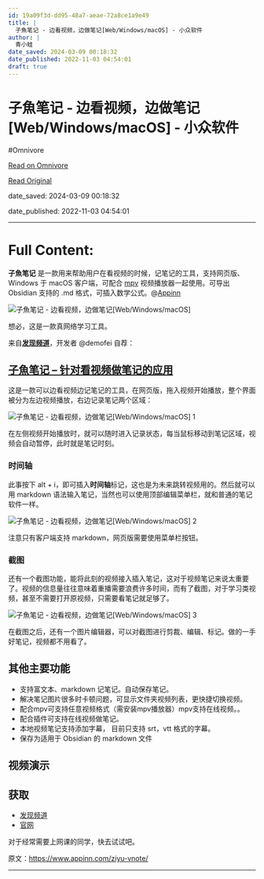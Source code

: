 ```yaml
---
id: 19a09f3d-dd95-48a7-aeae-72a8ce1a9e49
title: |
  子魚笔记 - 边看视频，边做笔记[Web/Windows/macOS] - 小众软件
author: |
  青小蛙
date_saved: 2024-03-09 00:18:32
date_published: 2022-11-03 04:54:01
draft: true
---
```


# 子魚笔记 - 边看视频，边做笔记[Web/Windows/macOS] - 小众软件
#Omnivore

[Read on Omnivore](https://omnivore.app/me/web-windows-mac-os-18e21a603fe)

[Read Original](https://www.appinn.com/ziyu-vnote/)

date_saved: 2024-03-09 00:18:32

date_published: 2022-11-03 04:54:01

--- 

# Full Content: 

**子魚笔记** 是一款用来帮助用户在看视频的时候，记笔记的工具，支持网页版、Windows 于 macOS 客户端，可配合 [mpv](https://www.appinn.com/tag/mpv/) 视频播放器一起使用。可导出 Obsidian 支持的 .md 格式，可插入数学公式。@[Appinn](https://www.appinn.com/ziyu-vnote/) 

![子魚笔记 - 边看视频，边做笔记[Web/Windows/macOS]](https://proxy-prod.omnivore-image-cache.app/0x0,szioCKjIPGwdxcry-7pS-A-2RvDFHwiawmg4R9HEcrkM/https://static1.appinn.com/images/202211/ziyu-vnote.jpg!o "子魚笔记 - 边看视频，边做笔记[Web/Windows/macOS] 1")

想必，这是一款真网络学习工具。

来自[**发现频道**](https://meta.appinn.net/c/faxian/10)，开发者 @demofei 自荐：

## [子魚笔记 – 针对看视频做笔记的应用](https://meta.appinn.net/t/topic/37649)

这是一款可以边看视频边记笔记的工具，在网页版，拖入视频开始播放，整个界面被分为左边视频播放，右边记录笔记两个区域：

![子魚笔记 - 边看视频，边做笔记[Web/Windows/macOS] 1](https://proxy-prod.omnivore-image-cache.app/1920x1144,s-CLwwI8j86VuIF2vbo9YnHHQ5aBiqdsjuZAjAMMZQHg/https://meta.appinn.net/uploads/default/original/3X/5/9/599e1b0c9b86023556cd759d36898fb09951a24e.jpeg "子魚笔记 - 边看视频，边做笔记[Web/Windows/macOS] 2")

在左侧视频开始播放时，就可以随时进入记录状态，每当鼠标移动到笔记区域，视频会自动暂停，此时就是笔记时刻。

### 时间轴

此事按下 alt \+ i，即可插入**时间轴**标记，这也是为未来跳转视频用的。然后就可以用 markdown 语法输入笔记，当然也可以使用顶部编辑菜单栏，就和普通的笔记软件一样。

![子魚笔记 - 边看视频，边做笔记[Web/Windows/macOS] 2](https://proxy-prod.omnivore-image-cache.app/369x303,sy84RaUyTvXNYucvx_hkJq0GYuuRjDwCOH-TumVSfxaA/https://static1.appinn.com/images/202211/screen-appinn2022-11-03-16-41-22.jpg!o "子魚笔记 - 边看视频，边做笔记[Web/Windows/macOS] 3")

注意只有客户端支持 markdown，网页版需要使用菜单栏按钮。

### 截图

还有一个截图功能，能将此刻的视频接入插入笔记，这对于视频笔记来说太重要了。视频的信息量往往意味着重播需要浪费许多时间，而有了截图，对于学习类视频，甚至不需要打开原视频，只需要看笔记就足够了。

![子魚笔记 - 边看视频，边做笔记[Web/Windows/macOS] 3](https://proxy-prod.omnivore-image-cache.app/618x593,sih6rxo44AcbyWJBgZzhQUMPKkpb1phYZOeou6bhpdfY/https://static1.appinn.com/images/202211/screen-appinn2022-11-03-16-46-34.jpg!o "子魚笔记 - 边看视频，边做笔记[Web/Windows/macOS] 4")

在截图之后，还有一个图片编辑器，可以对截图进行剪裁、编辑、标记。做的一手好笔记，视频都不用看了。

## 其他主要功能

* 支持富文本、markdown 记笔记。自动保存笔记。
* 解决笔记图片很多时卡顿问题，可显示文件夹视频列表，更快捷切换视频。
* 配合mpv可支持任意视频格式（需安装mpv播放器）mpv支持在线视频。。
* 配合插件可支持在线视频做笔记。
* 本地视频笔记支持添加字幕， 目前只支持 srt，vtt 格式的字幕。
* 保存为适用于 Obsidian 的 markdown 文件

## 视频演示

## 获取

* [发现频道](https://meta.appinn.net/t/topic/37649)
* [官网](http://vnote.littlefly.fun/)

对于经常需要上网课的同学，快去试试吧。

原文：https://www.appinn.com/ziyu-vnote/

---

